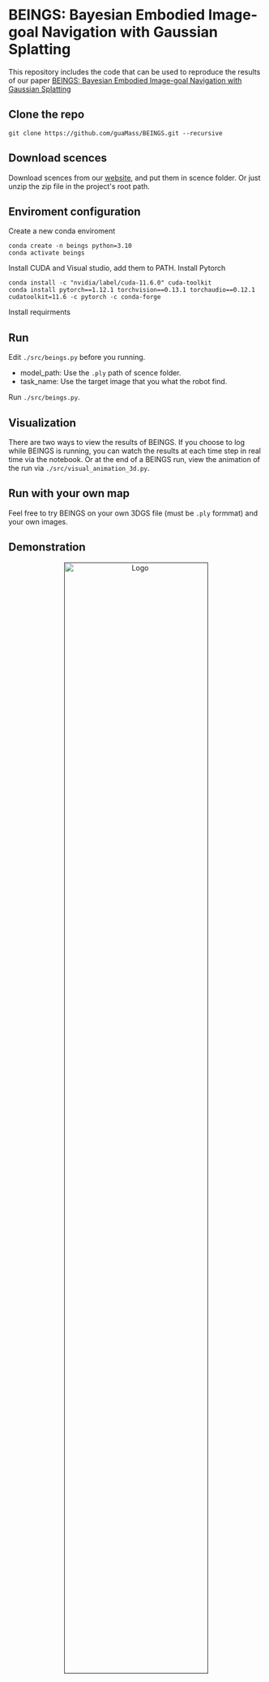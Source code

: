 # BEINGS: Bayesian Embodied Image-goal Navigation with Gaussian Splatting
This repository includes the code that can be used to reproduce the results of our paper [BEINGS: Bayesian Embodied Image-goal Navigation with Gaussian Splatting](https://arxiv.org/abs/2409.10216)

## Clone the repo
```
git clone https://github.com/guaMass/BEINGS.git --recursive
```

## Download scences
Download scences from our [website](https://www.mwg.ink/BEINGS-web/), and put them in scence folder. Or just unzip the zip file in the project's root path.

## Enviroment configuration
Create a new conda enviroment
```
conda create -n beings python=3.10 
conda activate beings
```
Install CUDA and Visual studio, add them to PATH.
Install Pytorch
```
conda install -c "nvidia/label/cuda-11.6.0" cuda-toolkit
conda install pytorch==1.12.1 torchvision==0.13.1 torchaudio==0.12.1 cudatoolkit=11.6 -c pytorch -c conda-forge
```
Install requirments

## Run
Edit `./src/beings.py` before you running.
+ model_path: Use the `.ply` path of scence folder.
+ task_name: Use the target image that you what the robot find.

Run `./src/beings.py`.

## Visualization
There are two ways to view the results of BEINGS. If you choose to log while BEINGS is running, you can watch the results at each time step in real time via the notebook. Or at the end of a BEINGS run, view the animation of the run via `./src/visual_animation_3d.py`.

## Run with your own map
Feel free to try BEINGS on your own 3DGS file (must be `.ply` formmat) and your own images.

## Demonstration
<p align="center">
  <a href="">
    <img src="./assets/exp03.gif" alt="Logo" width="75%">
  </a>
</p>
See more demonstrations on our website.


## Acknowledgement
- [SuperSplat](https://github.com/playcanvas/super-splat) - Open source browser-based tool to clean/filter, reorient and compress .ply/.splat files.
- [nerfstudio](https://github.com/nerfstudio-project/gsplat) - Open source tool to generate 3DGS file from images.
- [LUMA AI](https://lumalabs.ai/interactive-scenes) - Commercial tool to generate 3DGS file with smart phone.
- [SpectacularAI](https://github.com/SpectacularAI/point-cloud-tools) - Conversion scripts for different 3DGS conventions.
- [awesome-3D-gaussian-splatting](https://github.com/MrNeRF/awesome-3D-gaussian-splatting) - Curated list of papers and resources focused on 3D Gaussian Splatting, intended to keep pace with the anticipated surge of research in the coming months.